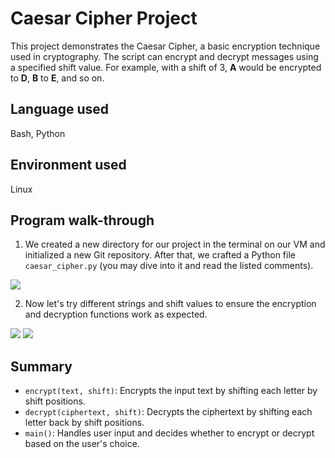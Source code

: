 # Caesar Cipher Project

This project demonstrates the Caesar Cipher, a basic encryption technique used in cryptography. The script can encrypt and decrypt messages using a specified shift value. For example, with a shift of 3, **A** would be encrypted to **D**, **B** to **E**, and so on.

## Language used

Bash, Python

## Environment used

Linux

## Program walk-through

1. We created a new directory for our project in the terminal on our VM and initialized a new Git repository. After that, we crafted a Python file `caesar_cipher.py` (you may dive into it and read the listed comments). 

![](https://imgur.com/uUuQwRO.png)


2. Now let's try different strings and shift values to ensure the encryption and decryption functions work as expected.

![](https://imgur.com/aRjfiJI.png)
![](https://imgur.com/WIWVQFW.png)


## Summary

- `encrypt(text, shift)`: Encrypts the input text by shifting each letter by shift positions.
- `decrypt(ciphertext, shift)`: Decrypts the ciphertext by shifting each letter back by shift positions.
- `main()`: Handles user input and decides whether to encrypt or decrypt based on the user's choice.
